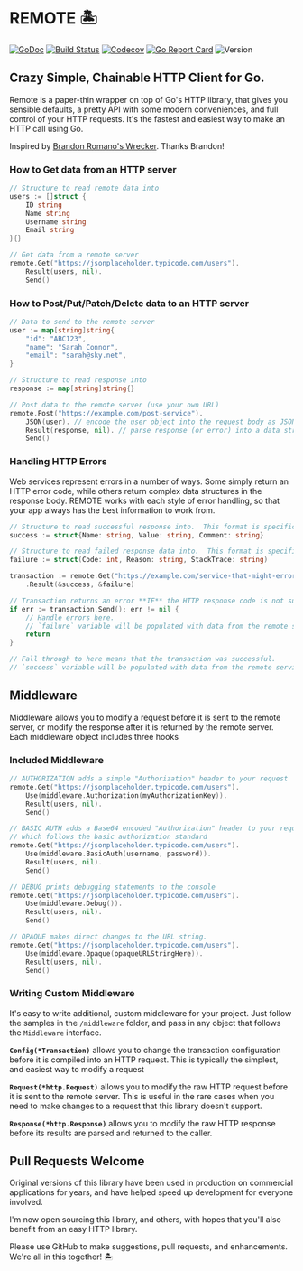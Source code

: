# REMOTE 🏝

[![GoDoc](http://img.shields.io/badge/go-documentation-blue.svg?style=flat-square)](http://godoc.org/github.com/benpate/remote)
[![Build Status](http://img.shields.io/travis/benpate/remote.svg?style=flat-square)](https://travis-ci.org/benpate/remote)
[![Codecov](https://img.shields.io/codecov/c/github/benpate/remote.svg?style=flat-square)](https://codecov.io/gh/benpate/remote)
[![Go Report Card](https://goreportcard.com/badge/github.com/benpate/remote?style=flat-square)](https://goreportcard.com/report/github.com/benpate/remote)
![Version](https://img.shields.io/github/v/release/benpate/remote?include_prereleases&style=flat-square&color=brightgreen)

## Crazy Simple, Chainable HTTP Client for Go.

Remote is a paper-thin wrapper on top of Go's HTTP library, that gives you sensible defaults, a pretty API with some modern conveniences, and full control of your HTTP requests.  It's the fastest and easiest way to make an HTTP call using Go.

Inspired by [Brandon Romano's Wrecker](https://github.com/BrandonRomano/wrecker).  Thanks Brandon!

### How to Get data from an HTTP server

```go
// Structure to read remote data into
users := []struct {
    ID string
    Name string
    Username string
    Email string
}{}

// Get data from a remote server
remote.Get("https://jsonplaceholder.typicode.com/users").
    Result(users, nil).
    Send()

```

### How to Post/Put/Patch/Delete data to an HTTP server

```go
// Data to send to the remote server
user := map[string]string{
    "id": "ABC123",
    "name": "Sarah Connor",
    "email": "sarah@sky.net",
}

// Structure to read response into
response := map[string]string{}

// Post data to the remote server (use your own URL)
remote.Post("https://example.com/post-service").
    JSON(user). // encode the user object into the request body as JSON
    Result(response, nil). // parse response (or error) into a data structure
    Send()
```

### Handling HTTP Errors

Web services represent errors in a number of ways.  Some simply return an HTTP error code,
while others return complex data structures in the response body.  REMOTE works with each
style of error handling, so that your app always has the best information to work from.

```go
// Structure to read successful response into.  This format is specific to the HTTP service.
success := struct{Name: string, Value: string, Comment: string}

// Structure to read failed response data into.  This format is specific to the HTTP service.
failure := struct(Code: int, Reason: string, StackTrace: string)

transaction := remote.Get("https://example.com/service-that-might-error").
    .Result(&success, &failure)

// Transaction returns an error **IF** the HTTP response code is not successful (200-299)
if err := transaction.Send(); err != nil {
    // Handle errors here.
    // `failure` variable will be populated with data from the remote service
    return
}

// Fall through to here means that the transaction was successful.  
// `success` variable will be populated with data from the remote service.
```

## Middleware

Middleware allows you to modify a request before it is sent to the remote server, or modify the response after it is returned by the remote server.  Each middleware object includes three hooks

### Included Middleware

```go
// AUTHORIZATION adds a simple "Authorization" header to your request
remote.Get("https://jsonplaceholder.typicode.com/users").
    Use(middleware.Authorization(myAuthorizationKey)).
    Result(users, nil).
    Send()
```

```go
// BASIC AUTH adds a Base64 encoded "Authorization" header to your request,
// which follows the basic authorization standard
remote.Get("https://jsonplaceholder.typicode.com/users").
    Use(middleware.BasicAuth(username, password)).
    Result(users, nil).
    Send()
```

```go
// DEBUG prints debugging statements to the console
remote.Get("https://jsonplaceholder.typicode.com/users").
    Use(middleware.Debug()).
    Result(users, nil).
    Send()
```

```go
// OPAQUE makes direct changes to the URL string.
remote.Get("https://jsonplaceholder.typicode.com/users").
    Use(middleware.Opaque(opaqueURLStringHere)).
    Result(users, nil).
    Send()
```

### Writing Custom Middleware

It's easy to write additional, custom middleware for your project.  Just follow the samples in the `/middleware` folder, and pass in any object that follows the `Middleware` interface.

**`Config(*Transaction)`** allows you to change the transaction configuration before it is compiled into an HTTP request.  This is typically the simplest, and easiest way to modify a request

**`Request(*http.Request)`** allows you to modify the raw HTTP request before it is sent to the remote server.  This is useful in the rare cases when you need to make changes to a request that this library doesn't support.

**`Response(*http.Response)`** allows you to modify the raw HTTP response before its results are parsed and returned to the caller.

## Pull Requests Welcome

Original versions of this library have been used in production on commercial applications for years, and have helped speed up development for everyone involved.  

I'm now open sourcing this library, and others, with hopes that you'll also benefit from an easy HTTP library.

Please use GitHub to make suggestions, pull requests, and enhancements.  We're all in this together! 🏝
